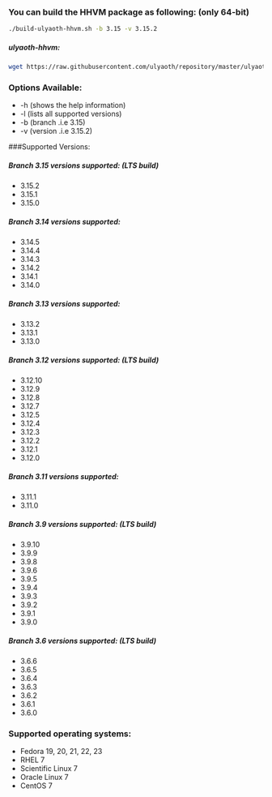 ### You can build the HHVM package as following: (only 64-bit)

```bash
./build-ulyaoth-hhvm.sh -b 3.15 -v 3.15.2
```
##### ulyaoth-hhvm:
```bash
wget https://raw.githubusercontent.com/ulyaoth/repository/master/ulyaoth-hhvm/build-ulyaoth-hhvm.sh ; chmod +x build-ulyaoth-hhvm.sh ; ./build-ulyaoth-hhvm.sh -b 3.15 -v 3.15.2
```

### Options Available:
* -h (shows the help information)
* -l (lists all supported versions)
* -b (branch .i.e 3.15)
* -v (version .i.e 3.15.2)

###Supported Versions:
##### Branch 3.15 versions supported: (LTS build)
* 3.15.2
* 3.15.1
* 3.15.0

##### Branch 3.14 versions supported:
* 3.14.5
* 3.14.4
* 3.14.3
* 3.14.2
* 3.14.1
* 3.14.0

##### Branch 3.13 versions supported:
* 3.13.2
* 3.13.1
* 3.13.0

##### Branch 3.12 versions supported: (LTS build)
* 3.12.10
* 3.12.9
* 3.12.8
* 3.12.7
* 3.12.5
* 3.12.4
* 3.12.3
* 3.12.2
* 3.12.1
* 3.12.0

##### Branch 3.11 versions supported:
* 3.11.1
* 3.11.0

##### Branch 3.9 versions supported: (LTS build)
* 3.9.10
* 3.9.9
* 3.9.8
* 3.9.6
* 3.9.5
* 3.9.4
* 3.9.3
* 3.9.2
* 3.9.1
* 3.9.0

##### Branch 3.6 versions supported: (LTS build)
* 3.6.6
* 3.6.5
* 3.6.4
* 3.6.3
* 3.6.2
* 3.6.1
* 3.6.0

### Supported operating systems:
* Fedora 19, 20, 21, 22, 23
* RHEL 7
* Scientific Linux 7
* Oracle Linux 7
* CentOS 7